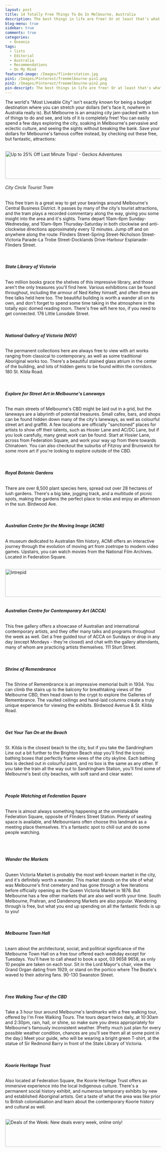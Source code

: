 ```yaml
---
layout: post
title: 14 Totally Free Things To Do In Melbourne, Australia
description: The best things in life are free! Or at least that's what they say, isn't it? Take this sentiment to heart and explore Melbourne, Australia without spending a dime!
blog-menu: true
sidebar: true
comments: true
categories:
  - Oceania
tags:
  - lists
  - Editorial
  - Australia
  - Recommendations
  - On My Mind
featured-image: /Images/flinderstation.jpg
pin1: /Images/Pinterest/freemelbourne-pin1.png
pin2: /Images/Pinterest/freemelbourne-pin2.png
pin-descript: The best things in life are free! Or at least that's what they say, isn't it? Take this sentiment to heart and explore Melbourne, Australia without spending a dime! | Wanderlost + Found | www.getwanderlostandfound.com
---
```

<meta property="og:Wanderlot + Found" content="Blog" />
<div itemscope itemtype="http://schema.org/Article">
    <meta itemprop="url" content="http://www.getwanderlostandfound.com/2018/05/07/free-to-do-in-melbourne.html" />
    <span itemprop="name" content="14 Totally Free Things To Do In Melbourne, Australia" />
    <span itemprop="author" content="Jenn | Wanderlost + Found" />
    <span itemprop="description" content="The best things in life are free! Or at least that's what they say, isn't it? Take this sentiment to heart and explore Melbourne, Australia without spending a dime! "></span>
</div>

The world's "Most Liveable City" isn't exactly known for being a budget destination where you can stretch your dollars (let's face it, nowhere in Australia really is). But Melbourne is an amazing city jam-packed with a ton of things to do and see, and lots of it is completely free! You can easily spend a few days exploring the city, soaking in Melbourne's pervasive and eclectic culture, and seeing the sights without breaking the bank. Save your dollars for Melbourne's famous coffee instead, by checking out these free, but fantastic, attractions:<br><br>

<div class="center">
<a href="http://www.tkqlhce.com/click-8028748-12902414" target="top">
<img src="http://www.tqlkg.com/image-8028748-12902414" width="728" height="90" alt="Up to 25% Off Last Minute Trips! - Geckos Adventures" border="0"/></a></div>

<div class="padded3">
  <b><h6><i class="fas fa-map-marker-alt"></i> City Circle Tourist Tram</h6></b>
  This free tram is a great way to get your bearings around Melbourne's Central Business District. It passes by many of the city's tourist attractions, and the tram plays a recorded commentary along the way, giving you some insight into the area and it's sights. Trams depart 10am-6pm Sunday-Wednesday, and 10am-9pm Thursday-Saturday in both clockwise and anti-clockwise directions approximately every 12 minutes. Jump off and on anywhere along the route: Flinders Street-Spring Street-Nicholson Street-Victoria Parade-La Trobe Street-Docklands Drive-Harbour Esplanade-Flinders Street.<br><br><br>

  <b><h6><i class="fas fa-map-marker-alt"></i> State Library of Victoria</h6></b>
  Two million books grace the shelves of this impressive library, and those aren't the only treasures you'll find here. Various exhibitions can be found throughout, including the armour of Ned Kelley himself, and often there are free talks held here too. The beautiful building is worth a wander all on its own, and don't forget to spend some time taking in the atmosphere in the totally epic domed reading room. There's free wifi here too, if you need to get connected. 176 Little Lonsdale Street.
  <br><br><br>

  <b><h6><i class="fas fa-map-marker-alt"></i> National Gallery of Victoria (NGV)</h6></b>
  The permanent collections here are always free to view with art works ranging from classical to contemporary, as well as some traditional Aboriginal works too. There's a beautiful stained glass atrium in the center of the building, and lots of hidden gems to be found within the corridors. 180 St. Kilda Road.
  <br><br><br>

  <b><h6><i class="fas fa-map-marker-alt"></i> Explore for Street Art in Melbourne's Laneways</h6></b>
  The main streets of Melbourne's CBD might be laid out in a grid, but the laneways are a labyrinth of potential treasures. Small cafes, bars, and shops can be found hidden down many of the city's laneways, as well as colourful street art and graffiti. A few locations are officially "sanctioned" places for artists to show off their talents, such as Hosier Lane and AC/DC Lane, but if you look carefully, many great work can be found. Start at Hosier Lane, across from Federation Square, and work your way up from there towards Chinatown. You can also checkout the suburbs of Fitzroy and Brunswick for some more art if you're looking to explore outside of the CBD.
  <br><br><br>

  <b><h6><i class="fas fa-map-marker-alt"></i> Royal Botanic Gardens</h6></b>
  There are over 8,500 plant species here, spread out over 28 hectares of lush gardens. There's a big lake, jogging track, and a multitude of picnic spots, making the gardens the perfect place to relax and enjoy an afternoon in the sun. Birdwood Ave.
  <br><br><br>

  <b><h6><i class="fas fa-map-marker-alt"></i> Australian Centre for the Moving Image (ACMI)</h6></b>
  A museum dedicated to Australian film history, ACMI offers an interactive journey through the evolution of moving art from zoetrope to modern video games. Upstairs, you can watch movies from the National Film Archives. Located in Federation Square.
  <br><br>
  <div class="center">
  <a href="http://www.dpbolvw.net/click-8028748-13182875" target="top">
<img src="http://www.awltovhc.com/image-8028748-13182875" width="728" height="90" alt="Intrepid" border="0"/></a>
</div><br>

  <b><h6><i class="fas fa-map-marker-alt"></i> Australian Centre for Contemporary Art (ACCA)</h6></b>
  This free gallery offers a showcase of Australian and international contemporary artists, and they offer many talks and programs throughout the week as well. Get a free guided tour of ACCA on Sundays or drop in any day (except Mondays - they're closed) and chat with the gallery attendants, many of whom are practicing artists themselves. 111 Sturt Street.
  <br><br><br>

  <b><h6><i class="fas fa-map-marker-alt"></i> Shrine of Remembrance</h6></b>
  The Shrine of Remembrance is an impressive memorial built in 1934. You can climb the stairs up to the balcony for breathtaking views of the Melbourne CBD, then head down to the crypt to explore the Galleries of Remembrance. The vaulted ceilings and hand-laid columns create a truly unique experience for viewing the exhibits. Birdwood Avenue & St. Kilda Road.
  <br><br><br>

  <b><h6><i class="fas fa-map-marker-alt"></i> Get Your Tan On at the Beach</h6></b>
  St. Kilda is the closest beach to the city, but if you take the Sandringham Line out a bit further to the Brighton Beach stop you'll find the iconic bathing boxes that perfectly frame views of the city skyline. Each bathing box is decked out in colourful paint, and no box is the same as any other. If you take the train all the way out to Sandringham Station, you'll find some of Melbourne's best city beaches, with soft sand and clear water.
  <br><br><br>

  <b><h6><i class="fas fa-map-marker-alt"></i> People Watching at Federation Square</h6></b>
  There is almost always something happening at the unmistakable Federation Square, opposite of Flinders Street Station. Plenty of seating space is available, and Melbournians often choose this landmark as a meeting place themselves. It's a fantastic spot to chill out and do some people watching.  
  <br><br><br>

  <b><h6><i class="fas fa-map-marker-alt"></i> Wander the Markets</h6></b>
  Queen Victoria Market is probably the most well-known market in the city, and it's definitely worth a wander. This market stands on the site of what was Melbourne's first cemetery and has gone through a few iterations before officially opening as the Queen Victoria Market in 1878. But Melbourne has a few other markets that are also well worth your time. South Melbourne, Prahran, and Dandenong Markets are also popular. Wandering through is free, but what you end up spending on all the fantastic finds is up to you!
  <br><br><br>

  <b><h6><i class="fas fa-map-marker-alt"></i> Melbourne Town Hall</h6></b>
  Learn about the architectural, social, and political significance of the Melbourne Town Hall on a free tour offered each weekday except for Tuesdays. You'll have to call ahead to book a spot, 03 9658 9658, as only 10 people are taken on each tour. Sit in the Lord Mayor's chair, view the Grand Organ dating from 1929, or stand on the portico where The Beatle's waved to their adoring fans. 90-130 Swanston Street.
  <br><br><br>

  <b><h6><i class="fas fa-map-marker-alt"></i> Free Walking Tour of the CBD</h6></b>
  Take a 3 hour tour around Melbourne's landmarks with a free walking tour, offered by I'm Free Walking Tours. The tours depart twice daily, at 10:30am and 2:30pm, rain, hail, or shine, so make sure you dress appropriately for Melbourne's famously inconsistent weather. (Pretty much just plan for every possible weather condition, chances are you'll see them all at some point in the day.) Meet your guide, who will be wearing a bright green T-shirt, at the statue of Sir Redmond Barry in front of the State Library of Victoria.
  <br><br><br>

  <b><h6><i class="fas fa-map-marker-alt"></i> Koorie Heritage Trust</h6></b>
  Also located at Federation Square, the Koorie Heritage Trust offers an immersive experience into the local Indigenous culture. There's a permanent social history exhibit, and numerous temporary exhibits by new and established Aboriginal artists. Get a taste of what the area was like prior to British colonialisation and learn about the contemporary Koorie history and cultural as well.
  <br><br>
  <div class="center">
  <a href="http://www.tkqlhce.com/click-8028748-12845234" target="top">
<img src="http://www.lduhtrp.net/image-8028748-12845234" width="728" height="90" alt="Deals of the Week: New deals every week, online only!" border="0"/></a></div>
</div>

